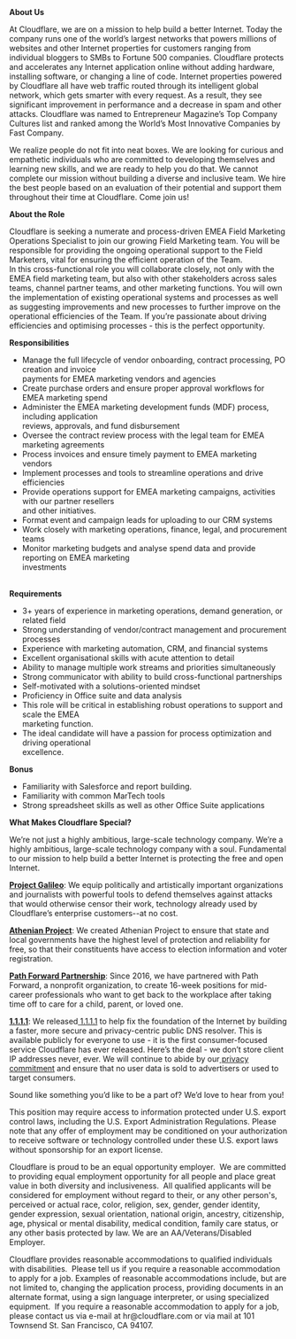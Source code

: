 <div class="content-intro">
	<div><strong>About Us</strong></div>
	<div>
		<p>At Cloudflare, we are on a mission to help build a better Internet. Today the company runs one of the world’s largest networks that powers millions of websites and other Internet properties for customers ranging from individual bloggers to SMBs to Fortune 500 companies. Cloudflare protects and accelerates any Internet application online without adding hardware, installing software, or changing a line of code. Internet properties powered by Cloudflare all have web traffic routed through its intelligent global network, which gets smarter with every request. As a result, they see significant improvement in performance and a decrease in spam and other attacks. Cloudflare was named to Entrepreneur Magazine’s Top Company Cultures list and ranked among the World’s Most Innovative Companies by Fast Company.&nbsp;</p>
		<p><span style="font-weight: 400;">We realize people do not fit into neat boxes. We are looking for curious and empathetic individuals who are committed to developing themselves and learning new skills, and we are ready to help you do that. We cannot complete our mission without building a diverse and inclusive team. We hire the best people based on an evaluation of their potential and support them throughout their time at Cloudflare. Come join us!&nbsp;</span></p>
	</div>
</div>
<p><strong>About the Role</strong></p>
<p>Cloudflare is seeking a numerate and process-driven EMEA Field Marketing Operations Specialist to join&nbsp;our growing Field Marketing team. You will be responsible for providing the ongoing operational support&nbsp;to the Field Marketers, vital for ensuring the efficient operation of the Team.<br>In this cross-functional role you will collaborate closely, not only with the EMEA field marketing team, but&nbsp;also with other stakeholders across sales teams, channel partner teams, and other marketing functions.&nbsp;You will own the implementation of existing operational systems and processes as well as suggesting&nbsp;improvements and new processes to further improve on the operational efficiencies of the Team. If you’re&nbsp;passionate about driving efficiencies and optimising processes - this is the perfect opportunity.</p>
<p><strong>Responsibilities</strong></p>
<ul>
	<li>Manage the full lifecycle of vendor onboarding, contract processing, PO creation and invoice<br>payments for EMEA marketing vendors and agencies</li>
	<li>Create purchase orders and ensure proper approval workflows for EMEA marketing spend</li>
	<li>Administer the EMEA marketing development funds (MDF) process, including application<br>reviews, approvals, and fund disbursement</li>
	<li>Oversee the contract review process with the legal team for EMEA marketing agreements</li>
	<li>Process invoices and ensure timely payment to EMEA marketing vendors</li>
	<li>Implement processes and tools to streamline operations and drive efficiencies</li>
	<li>Provide operations support for EMEA marketing campaigns, activities with our partner resellers<br>and other initiatives.</li>
	<li>Format event and campaign leads for uploading to our CRM systems</li>
	<li>Work closely with marketing operations, finance, legal, and procurement teams</li>
	<li>Monitor marketing budgets and analyse spend data and provide reporting on EMEA marketing<br>investments</li>
</ul>
<p><br><strong>Requirements</strong></p>
<ul>
	<li>3+ years of experience in marketing operations, demand generation, or related field</li>
	<li>Strong understanding of vendor/contract management and procurement processes</li>
	<li>Experience with marketing automation, CRM, and financial systems</li>
	<li>Excellent organisational skills with acute attention to detail</li>
	<li>Ability to manage multiple work streams and priorities simultaneously</li>
	<li>Strong communicator with ability to build cross-functional partnerships</li>
	<li>Self-motivated with a solutions-oriented mindset</li>
	<li>Proficiency in Office suite and data analysis</li>
	<li>This role will be critical in establishing robust operations to support and scale the EMEA<br>marketing function.</li>
	<li>The ideal candidate will have a passion for process optimization and driving operational<br>excellence.</li>
</ul>
<p><strong>Bonus</strong></p>
<ul>
	<li>Familiarity with Salesforce and report building.</li>
	<li>Familiarity with common MarTech tools</li>
	<li>Strong spreadsheet skills as well as other Office Suite applications</li>
</ul>
<div class="content-conclusion">
	<p><strong>What Makes Cloudflare Special?</strong></p>
	<p><span style="font-weight: 400;">We’re not just a highly ambitious, large-scale technology company. We’re a highly ambitious, large-scale technology company with a soul. Fundamental to our mission to help build a better Internet is protecting the free and open Internet.</span></p>
	<p><a href="https://blog.cloudflare.com/protecting-free-expression-online/"><strong>Project Galileo</strong></a><span style="font-weight: 400;">: We equip politically and artistically important organizations and journalists with powerful tools to defend themselves against attacks that would otherwise censor their work, technology already used by Cloudflare’s enterprise customers--at no cost.</span></p>
	<p><strong><a href="https://www.cloudflare.com/athenian/">Athenian Project</a></strong><span style="font-weight: 400;">: We created Athenian Project to ensure that state and local governments have the highest level of protection and reliability for free, so that their constituents have access to election information and voter registration.</span></p>
	<p><a href="https://blog.cloudflare.com/tag/path-forward/"><strong>Path Forward Partnership</strong></a><span style="font-weight: 400;">: Since 2016, we have partnered with Path Forward, a nonprofit organization, to create 16-week positions for mid-career professionals who want to get back to the workplace after taking time off to care for a child, parent, or loved one.</span></p>
	<p><a href="https://1.1.1.1/"><strong>1.1.1.1</strong></a><span style="font-weight: 400;">: We released</span><a href="https://1.1.1.1/"> <span style="font-weight: 400;">1.1.1.1</span></a><span style="font-weight: 400;"> to help fix the foundation of the Internet by building a faster, more secure and privacy-centric public DNS resolver. This is available publicly for everyone to use - it is the first consumer-focused service Cloudflare has ever released. Here’s the deal - we don’t store client IP addresses never, ever. We will continue to abide by our</span><a href="https://developers.cloudflare.com/1.1.1.1/privacy/public-dns-resolver"> privacy commitment</a><span style="font-weight: 400;"> and ensure that no user data is sold to advertisers or used to target consumers.</span></p>
	<p><span style="font-weight: 400;">Sound like something you’d like to be a part of? We’d love to hear from you!</span></p>
	<p><span style="font-weight: 400;">This position may require access to information protected under U.S. export control laws, including the U.S. Export Administration Regulations. Please note that any offer of employment may be conditioned on your authorization to receive software or technology controlled under these U.S. export laws without sponsorship for an export license.</span></p>
	<p><span style="font-weight: 400;">Cloudflare is proud to be an equal opportunity employer. &nbsp;We are committed to providing equal employment opportunity for all people and place great value in both diversity and inclusiveness. &nbsp;All qualified applicants will be considered for employment without regard to their, or any other person's, perceived or actual</span> <span style="font-weight: 400;">race, color, religion, sex, gender, gender identity, gender expression, sexual orientation, national origin, ancestry, citizenship, age, physical or mental disability, medical condition, family care status, or any other basis protected by law. </span><span style="font-weight: 400;">We are an AA/Veterans/Disabled Employer.</span></p>
	<p><span style="font-weight: 400;">Cloudflare provides reasonable accommodations to qualified individuals with disabilities. &nbsp;Please tell us if you require a reasonable accommodation to apply for a job. Examples of reasonable accommodations include, but are not limited to, changing the application process, providing documents in an alternate format, using a sign language interpreter, or using specialized equipment. &nbsp;If you require a reasonable accommodation to apply for a job, please contact us via e-mail at </span><span style="font-weight: 400;">hr@cloudflare.com</span><span style="font-weight: 400;"> or via mail at 101 Townsend St. San Francisco, CA 94107.</span></p>
</div>